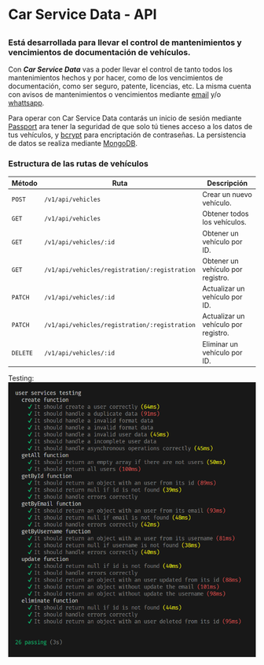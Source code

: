 # Car Service Data - API

##

### Está desarrollada para llevar el control de mantenimientos y vencimientos de documentación de vehículos.

Con **_Car Service Data_** vas a poder llevar el control de tanto todos los mantenimientos hechos y por hacer, como de los vencimientos de documentación, como ser seguro, patente, licencias, etc.
La misma cuenta con avisos de mantenimientos o vencimientos mediante [email](https://nodemailer.com/) y/o [whattsapp](https://business.whatsapp.com/developers/developer-hub?lang=es_LA).

Para operar con Car Service Data contarás un inicio de sesión mediante [Passport](https://www.passportjs.org/tutorials/password/) ara tener la seguridad de que solo tú tienes acceso a los datos de tus vehículos, y [bcrypt](https://www.npmjs.com/package/bcrypt) para encriptación de contraseñas.
La persistencia de datos se realiza mediante [MongoDB](https://account.mongodb.com/account/login?n=https%3A%2F%2Fcloud.mongodb.com%2Fv2%2F6483b1c9bee31d15ef11b182&nextHash=%23clusters&signedOut=true).

### **Estructura de las rutas de vehículos**

| **Método** | **Ruta**                                      | **Descripción**                      |
| ---------- | --------------------------------------------- | ------------------------------------ |
| `POST`     | `/v1/api/vehicles`                            | Crear un nuevo vehículo.             |
| `GET`      | `/v1/api/vehicles`                            | Obtener todos los vehículos.         |
| `GET`      | `/v1/api/vehicles/:id`                        | Obtener un vehículo por ID.          |
| `GET`      | `/v1/api/vehicles/registration/:registration` | Obtener un vehículo por registro.    |
| `PATCH`    | `/v1/api/vehicles/:id`                        | Actualizar un vehículo por ID.       |
| `PATCH`    | `/v1/api/vehicles/registration/:registration` | Actualizar un vehículo por registro. |
| `DELETE`   | `/v1/api/vehicles/:id`                        | Eliminar un vehículo por ID.         |

Testing: ![Resultados de las pruebas](./test/assets/test-results.png)
